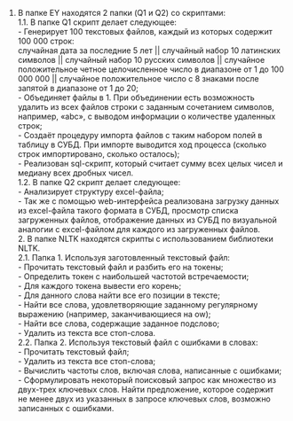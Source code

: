 1. В папке EY находятся 2 папки (Q1 и Q2) со скриптами:
<br />1.1. В папке Q1 скрипт делает следующее:
<br />- Генерирует 100 текстовых файлов, каждый из которых содержит 100 000 строк:
<br />случайная дата за последние 5 лет || случайный набор 10 латинских символов || случайный набор 10 русских символов || случайное положительное четное целочисленное число в диапазоне от 1 до 100 000 000 || случайное положительное число с 8 знаками после запятой в диапазоне от 1 до 20;
<br />- Объединяет файлы в 1. При объединении есть возможность удалить из всех файлов строки с заданным сочетанием символов, например, «abc», с выводом информации о количестве удаленных строк;
<br />- Создаёт процедуру импорта файлов с таким набором полей в таблицу в СУБД. При импорте выводится ход процесса (сколько строк импортировано, сколько осталось);
<br />- Реализован sql-скрипт, который считает сумму всех целых чисел и медиану всех дробных чисел.
<br />1.2. В папке Q2 скрипт делает следующее:
<br />- Анализирует структуру excel-файла;
<br />- Так же с помощью web-интерфейса реализована загрузку данных из excel-файла такого формата в СУБД, просмотр списка загруженных файлов, отображение данных из СУБД по визуальной аналогии с exсel-файлом для каждого из загруженных файлов.
<br />2. В папке NLTK находятся скрипты с использованием библиотеки NLTK.
<br />2.1. Папка 1. Используя заготовленный текстовый файл:
<br />- Прочитать текстовый файл и разбить его на токены;
<br />- Определить токен с наибольшей частотой встречаемости;
<br />- Для каждого токена вывести его корень;
<br />- Для данного слова найти все его позиции в тексте;
<br />- Найти все слова, удовлетворяющие заданному регулярному выражению (например, заканчивающиеся на ow);
<br />- Найти все слова, содержащие заданное подслово;
<br />- Удалить из текста все стоп-слова.
<br />2.2. Папка 2. Используя текстовый файл с ошибками в словах:
<br />- Прочитать текстовый файл;
<br />- Удалить из текста все стоп-слова;
<br />- Вычислить частоты слов, включая слова, написанные с ошибками;
<br />- Сформулировать некоторый поисковый запрос как множество из двух-трех ключевых слов. Найти предложение, которое содержит не менее двух из указанных в запросе ключевых слов, возможно записанных с ошибками.
